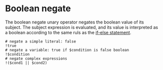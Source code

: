 # Boolean negate

The boolean negate unary operator negates the boolean value of its subject. The subject expression is evaluated, and its value is interpreted as a boolean according to the same ruls as the [if-else statement](/doc/scripting/langref/ifelse/index.md).

```sakerscript
# negate a simple literal: false
!true
# negate a variable: true if $condition is false boolean
!$condition
# negate complex expressions
!($cond1 || $cond2)
```
